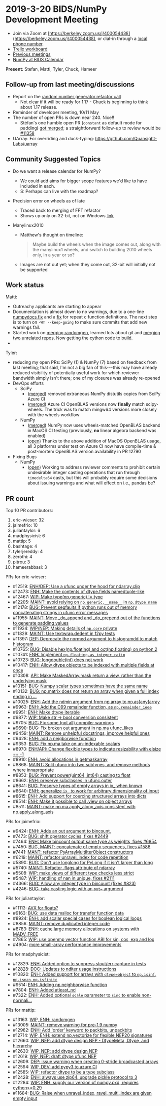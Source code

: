 # 2019-3-20 BIDS/NumPy Development Meeting

- Join via Zoom at [https://berkeley.zoom.us/j/400054438](https://berkeley.zoom.us/j/400054438), or dial-in through a [local phone number](https://zoom.us/u/adQDmEc1wI).
- [Trello workboard](https://trello.com/b/Azg4fYZH/numpy-at-bids)
- [Previous meetings](https://github.com/BIDS-numpy/docs/tree/master/status_meetings)
- [NumPy at BIDS Calendar](https://calendar.google.com/calendar?cid=YmVya2VsZXkuZWR1X2lla2dwaWdtMjMyamJobGRzZmIyYzJqODFjQGdyb3VwLmNhbGVuZGFyLmdvb2dsZS5jb20)

**Present:** Stefan, Matti, Tyler, Chuck, Hameer

## Follow-up from last meeting/discussions

- Report on the [random number generator refactor call](https://github.com/BIDS-numpy/docs/blob/master/meetings/2019-03-19_random-number-generator-refactor.md)
  - Not clear if it will be ready for 1.17 - Chuck is beginning to think about 1.17 release.
- Reminder of developer meeting, 10/11 May
- The number of open PRs is down near 240. Nice!!
    - Stéfan's one humble open PR (`constant` as default mode for padding) [got merged](https://github.com/numpy/numpy/pull/4808); a straightforward follow-up to review would be [#11358](https://github.com/numpy/numpy/pull/11358)
- UArray: For overriding and duck-typing: https://github.com/Quansight-Labs/uarray

## Community Suggested Topics

- Do we want a release calendar for NumPy?
    - We could add aims for bigger scope features we'd like to have included in each.
    - S: Perhaps can live with the roadmap?
- Precision error on wheels as of late
    - Traced back to merging of FFT refactor
    - Shows up only on 32-bit, not on Windows [link](https://travis-ci.org/MacPython/numpy-wheels)
- Manylinux2010

    - Matthew's thought on timeline:

        > Maybe build the wheels when the image comes out, along with the manylinux1 wheels, and switch to building 2010 wheels only, in a year or so?

    - Images are not out yet; when they come out, 32-bit will initially not be supported

## Work status

Matti:
- Outreachy applicants are starting to appear
- Documentation is almost down to no warnings, due to a one-line [numpydocs fix](https://github.com/numpy/numpydoc/pull/201) and a [fix](https://github.com/numpy/numpy/pull/13119) for repeat c function definitions. The next step is to turn on `-WT --keep-going` to make sure commits that add new warnings fail.
- Started work on [merging randomgen](https://github.com/numpy/numpy/pull/13163), learned lots about git and [merging two unrelated repos](https://github.com/numpy/numpy/pull/13163/files#diff-e84dba42a7326dfd8f7cc3e8f2957551). Now getting the cython code to build. 
- 

Tyler:
  - reducing my open PRs: SciPy (1) & NumPy (7) based on feedback from last meeting; that said, I'm not a big fan of this---this may have already reduced visibility of potentially useful work for which reviewer bandwidth simply isn't there; one of my closures was already re-opened
  - DevOps efforts
    - SciPy
      - ([merged](https://github.com/scipy/scipy/pull/9940)) removed extraneous NumPy distutils copies from SciPy Azure CI
      - ([merged](https://github.com/scipy/scipy/pull/9774)) Azure CI OpenBLAS versions now **finally** match scipy-wheels. The trick was to match mingw64 versions more closely with the wheels workflow
    - NumPy
      - ([merged](https://github.com/numpy/numpy/pull/12457)) NumPy now uses wheels-matched OpenBLAS backend in MacOS CI testing (previously, **no** linear algebra backend was enabled)
      - ([open](https://github.com/numpy/numpy/pull/12790)) Thanks to the above addition of MacOS OpenBLAS usage, all 3 platforms under test on Azure CI now have compile-time & post-mortem OpenBLAS version availability in PR 12790
  - Fixing Bugs
    - NumPy 
      - ([open](https://github.com/numpy/numpy/pull/13061)) Working to address reviewer comments to prohibit certain undesirable integer casting operations that run through `timedelta64` casts, but this will probably require some decisions about issuing warnings and what will effect on i.e., pandas be?

## PR count

Top 10 PR contributors:

1. eric-wieser: 32
2. jaimefrio: 10
3. juliantaylor: 6
4. madphysicist: 6
5. mattip: 5
6. bashtage: 4
7. tylerjereddy: 4
8. zerothi: 4
9. pitrou: 3
10. hameerabbasi: 3

PRs for eric-wieser:

- #12519: [ENH/DEP: Use a ufunc under the hood for ndarray.clip](https://github.com/numpy/numpy/pull/12519)
- #12473: [ ENH: Make the contents of dtype.fields namedtuple-like](https://github.com/numpy/numpy/pull/12473)
- #12467: [WIP: Make type(np.generic) != type](https://github.com/numpy/numpy/pull/12467)
- #12205: [MAINT: avoid relying on `np.generic.__name__` in `np.dtype.name`](https://github.com/numpy/numpy/pull/12205)
- #12178: [BUG: Prevent segfaults if python runs out of memory concatenating strings in ufunc error messages](https://github.com/numpy/numpy/pull/12178)
- #11955: [MAINT: Move _do_append and _do_prepend out of the functions to generate padding values](https://github.com/numpy/numpy/pull/11955)
- #11924: [WIP/NEP: Making details of ``np.core`` private](https://github.com/numpy/numpy/pull/11924)
- #11829: [MAINT: Use textwrap.dedent in f2py tests](https://github.com/numpy/numpy/pull/11829)
- #11397: [DEP: Deprecate the normed argument to histogramdd to match histogram](https://github.com/numpy/numpy/pull/11397)
- #10765: [BUG: Disable hex(np.floating) and oct(np.floating) on python 2](https://github.com/numpy/numpy/pull/10765)
- #10741: [ENH: Implement `np.floating.as_integer_ratio`](https://github.com/numpy/numpy/pull/10741)
- #10723: [BUG: longdouble(int) does not work](https://github.com/numpy/numpy/pull/10723)
- #10417: [ENH: Allow dtype objects to be indexed with multiple fields at once](https://github.com/numpy/numpy/pull/10417)
- #10308: [API: Make MaskedArray.mask return a view, rather than the underlying mask](https://github.com/numpy/numpy/pull/10308)
- #10151: [BUG: Numpy scalar types sometimes have the same name](https://github.com/numpy/numpy/pull/10151)
- #10132: [BUG: np.matrix does not return an array when given a full index ending in …](https://github.com/numpy/numpy/pull/10132)
- #10025: [ENH: Add the ndmin argument from np.array to np.as[any]array](https://github.com/numpy/numpy/pull/10025)
- #9963: [ENH: Add the C99 remainder function, as `np.remainder_ieee`](https://github.com/numpy/numpy/pull/9963)
- #9951: [ENH: Make dtype iterable](https://github.com/numpy/numpy/pull/9951)
- #9877: [WIP: Make str → bool conversion consistent](https://github.com/numpy/numpy/pull/9877)
- #9705: [BUG: Fix some (not all) compiler warnings](https://github.com/numpy/numpy/pull/9705)
- #9690: [BUG: Fix broken out argument in np.ma ufunc_likes](https://github.com/numpy/numpy/pull/9690)
- #9459: [MAINT: Remove unhelpful docstrings, improve helpful ones](https://github.com/numpy/numpy/pull/9459)
- #9428: [ENH: add a neigborwise function](https://github.com/numpy/numpy/pull/9428)
- #9353: [BUG: Fix np.ma.take on un-indexable scalars](https://github.com/numpy/numpy/pull/9353)
- #8970: [ENH/API: Change flexible types to indicate resizability with elsize == -1](https://github.com/numpy/numpy/pull/8970)
- #8910: [ENH: avoid allocations in getmaskarray](https://github.com/numpy/numpy/pull/8910)
- #8868: [MAINT: Split ufunc into two subtypes, and remove methods where innapropriate](https://github.com/numpy/numpy/pull/8868)
- #8853: [BUG: Prevent power(uint64, int64) casting to float](https://github.com/numpy/numpy/pull/8853)
- #8662: [ENH: preserve subclasses in ufunc.outer](https://github.com/numpy/numpy/pull/8662)
- #8641: [BUG: Preserve types of empty arrays in ix_ when known](https://github.com/numpy/numpy/pull/8641)
- #8640: [ENH: generalize `ix_` to work for arbitrary dimensionality of input](https://github.com/numpy/numpy/pull/8640)
- #8615: [ENH: Add support for coercing structured arrays into dicts](https://github.com/numpy/numpy/pull/8615)
- #8514: [ENH: Make it possible to call .view on object arrays](https://github.com/numpy/numpy/pull/8514)
- #8511: [MAINT: make np.ma.apply_along_axis consistent with np.apply_along_axis](https://github.com/numpy/numpy/pull/8511)

PRs for jaimefrio:

- #9424: [ENH: Adds an out argument to bincount.](https://github.com/numpy/numpy/pull/9424)
- #7473: [BUG: shift operator cycles, fixes #2449](https://github.com/numpy/numpy/pull/7473)
- #7464: [ENH: Make bincount output same type as weights, fixes #6854](https://github.com/numpy/numpy/pull/7464)
- #7450: [BUG, MAINT: concatenate of empty sequences, fixes #1586](https://github.com/numpy/numpy/pull/7450)
- #7441: [MANT: refactor PyArrayMultiIterObject constructors](https://github.com/numpy/numpy/pull/7441)
- #6219: [MAINT: refactor unravel_index for code repetition](https://github.com/numpy/numpy/pull/6219)
- #5890: [BUG: Don't use longlong for PyLong if it isn't larger than long](https://github.com/numpy/numpy/pull/5890)
- #5740: [MAINT: Refactor .flags attribute of ndarray](https://github.com/numpy/numpy/pull/5740)
- #5508: [WIP: make views of different type checks less strict](https://github.com/numpy/numpy/pull/5508)
- #5487: [WIP: handling of nan in unique, fixes #2111](https://github.com/numpy/numpy/pull/5487)
- #4366: [BUG: Allow any integer type in bincount (fixes #823)](https://github.com/numpy/numpy/pull/4366)
- #4246: [BUG: `take` casting logic with an `out=` argument](https://github.com/numpy/numpy/pull/4246)

PRs for juliantaylor:

- #11113: [AVX for floats?](https://github.com/numpy/numpy/pull/11113)
- #9163: [BUG: use data malloc for transfer function data](https://github.com/numpy/numpy/pull/9163)
- #8924: [ENH: add scalar special cases for boolean logical loops](https://github.com/numpy/numpy/pull/8924)
- #8856: [MAINT: remove duplicated integer code](https://github.com/numpy/numpy/pull/8856)
- #8783: [ENH: cache large memory allocations on systems with MADV_FREE](https://github.com/numpy/numpy/pull/8783)
- #7865: [WIP: use openmp vector function ABI for sin, cos, exp and log](https://github.com/numpy/numpy/pull/7865)
- #4904: [more small-array performance improvements](https://github.com/numpy/numpy/pull/4904)

PRs for madphysicist:

- #12829: [ENH: Added option to suppress stout/err capture in tests](https://github.com/numpy/numpy/pull/12829)
- #12828: [DOC: Updates to nditer usage instructions](https://github.com/numpy/numpy/pull/12828)
- #10820: [ENH: Added support for arrays with `dtype=object` to `np.isinf`, `np.isnan`, `np.isfinite`](https://github.com/numpy/numpy/pull/10820)
- #9514: [ENH: Adding np.neighborwise function](https://github.com/numpy/numpy/pull/9514)
- #7804: [ENH: Added atleast_nd](https://github.com/numpy/numpy/pull/7804)
- #7322: [ENH: Added optional `scale` parameter to `sinc` to enable non-normali…](https://github.com/numpy/numpy/pull/7322)

PRs for mattip:

- #13163: [WIP, ENH: randomgen](https://github.com/numpy/numpy/pull/13163)
- #13005: [MAINT: remove warning for pre-1.9 numpy](https://github.com/numpy/numpy/pull/13005)
- #12962: [ENH: Add 'order' keyword to packbits, unpackbits](https://github.com/numpy/numpy/pull/12962)
- #12714: [WIP, ENH: extend np.vectorize for flexible NEP20 signatures](https://github.com/numpy/numpy/pull/12714)
- #12660: [WIP, NEP: add dtype design NEP - DtypeMeta, Dtype, and hierarchy](https://github.com/numpy/numpy/pull/12660)
- #12630: [WIP, NEP: add dtype design NEP](https://github.com/numpy/numpy/pull/12630)
- #12619: [WIP, NEP: draft dtype ufunc NEP](https://github.com/numpy/numpy/pull/12619)
- #12609: [DEP: issue warning when creating 0-stride broadcasted arrays](https://github.com/numpy/numpy/pull/12609)
- #12594: [WIP, DEV: add pypy3 to azure CI](https://github.com/numpy/numpy/pull/12594)
- #12585: [WIP: refactor dtype to be a type subclass](https://github.com/numpy/numpy/pull/12585)
- #12428: [ENH: always use zip64, upgrade pickle protocol to 3](https://github.com/numpy/numpy/pull/12428)
- #12284: [WIP: ENH: supply our version of numpy.pxd, requires cython>=0.29](https://github.com/numpy/numpy/pull/12284)
- #11684: [BUG: Raise when unravel_index, ravel_multi_index are given empty input](https://github.com/numpy/numpy/pull/11684)
